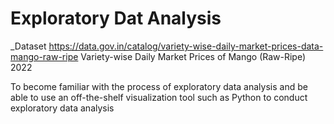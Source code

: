 # Exploratory Dat Analysis

_Dataset
https://data.gov.in/catalog/variety-wise-daily-market-prices-data-mango-raw-ripe
 Variety-wise Daily Market Prices of Mango (Raw-Ripe) 2022 
 
To become familiar with the process of exploratory data analysis and be able to use an off-the-shelf visualization tool such as Python to conduct exploratory data analysis

